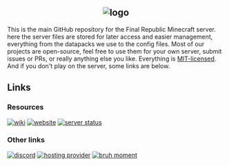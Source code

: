 <h2 align="center">
  <img src="https://i.imgur.com/0fwIhaa.png" alt="logo">
</h2>

This is the main GitHub repository for the Final Republic Minecraft server. here the server files are stored for later access and easier management, everything from the datapacks we use to the config files.
Most of our projects are open-source, feel free to use them for your own server, submit issues or PRs, or really anything else you like. Everything is [MIT-licensed](LICENSE).
And if you don't play on the server, some links are below.

## Links
### Resources
<a href="https://discord.com/channels/969376256640569474/1104113680083337237"><img src="https://img.shields.io/badge/our-wiki_(discord)-blue" alt="wiki"></a>
<a href="https://girlinpurple.github.io/finalrepublic"><img src="https://img.shields.io/badge/our-website_(awful)-green" alt="website"></a>
<a href="https://mcsrvstat.us/server/finalrepublic.duckdns.org"><img src="https://img.shields.io/badge/dynamic/json?url=https%3A%2F%2Fapi.mcsrvstat.us%2F2%2Ffinalrepublic.duckdns.org&query=%24.online&label=server%20online%3F" alt="server status"></a>

### Other links
<a href="https://discord.gg/MX5fWws7wE"><img src="https://img.shields.io/discord/969376256640569474?label=discord&color=%235865F2" alt="discord"></a>
<a href="https://exaroton.com"><img src="https://img.shields.io/badge/hosting_provider-exaroton-lime" alt="hosting provider"></a>
<a href=""><img src="https://img.shields.io/badge/holy_shit-dj_is_trans-590481" alt="bruh moment"></a>

